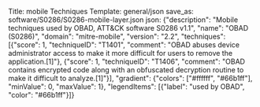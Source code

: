 Title: mobile Techniques
Template: general/json
save_as: software/S0286/S0286-mobile-layer.json
json: {"description": "Mobile techniques used by OBAD, ATT&CK software S0286 v1.1", "name": "OBAD (S0286)", "domain": "mitre-mobile", "version": "2.2", "techniques": [{"score": 1, "techniqueID": "T1401", "comment": "OBAD abuses device administrator access to make it more difficult for users to remove the application.[1]"}, {"score": 1, "techniqueID": "T1406", "comment": "OBAD contains encrypted code along with an obfuscated decryption routine to make it difficult to analyze.[1]"}], "gradient": {"colors": ["#ffffff", "#66b1ff"], "minValue": 0, "maxValue": 1}, "legendItems": [{"label": "used by OBAD", "color": "#66b1ff"}]}